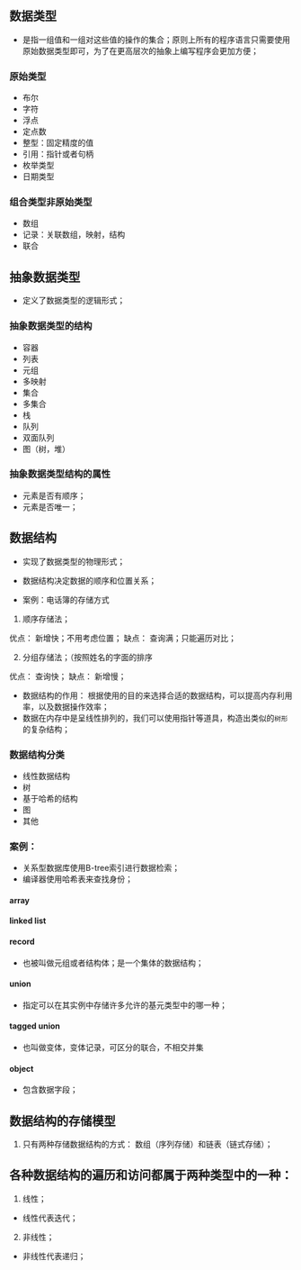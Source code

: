 ## 数据类型

* 是指一组值和一组对这些值的操作的集合；原则上所有的程序语言只需要使用原始数据类型即可，为了在更高层次的抽象上编写程序会更加方便；

### 原始类型
* 布尔
* 字符
* 浮点
* 定点数
* 整型：固定精度的值
* 引用：指针或者句柄
* 枚举类型
* 日期类型

### 组合类型非原始类型
* 数组
* 记录：关联数组，映射，结构
* 联合

## 抽象数据类型

* 定义了数据类型的逻辑形式；

### 抽象数据类型的结构

* 容器
* 列表
* 元组
* 多映射
* 集合
* 多集合
* 栈
* 队列
* 双面队列
* 图（树，堆）

### 抽象数据类型结构的属性

* 元素是否有顺序；
* 元素是否唯一；

## 数据结构

* 实现了数据类型的物理形式；

* 数据结构决定数据的顺序和位置关系；

* 案例：电话簿的存储方式

1. 顺序存储法；

优点： 新增快；不用考虑位置；
缺点： 查询满；只能遍历对比；

2. 分组存储法；（按照姓名的字面的排序

优点： 查询快；
缺点： 新增慢；

* 数据结构的作用： 根据使用的目的来选择合适的数据结构，可以提高内存利用率，以及数据操作效率；
* 数据在内存中是呈线性排列的，我们可以使用指针等道具，构造出类似的`树形`的复杂结构；

### 数据结构分类

* 线性数据结构
* 树
* 基于哈希的结构
* 图
* 其他

### 案例：

* 关系型数据库使用B-tree索引进行数据检索；
* 编译器使用哈希表来查找身份；

#### array

#### linked list

#### record

* 也被叫做元组或者结构体；是一个集体的数据结构；

#### union

* 指定可以在其实例中存储许多允许的基元类型中的哪一种；

#### tagged union

* 也叫做变体，变体记录，可区分的联合，不相交并集

#### object

* 包含数据字段；


## 数据结构的存储模型

1. 只有两种存储数据结构的方式： 数组（序列存储）和链表（链式存储）；

## 各种数据结构的遍历和访问都属于两种类型中的一种：

1. 线性；

* 线性代表迭代；

2. 非线性；

* 非线性代表递归；

